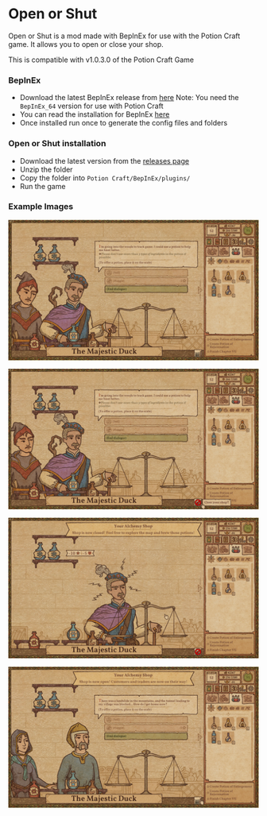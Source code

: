 # Open or Shut
Open or Shut is a mod made with BepInEx for use with the Potion Craft game. It allows you to open or close your shop.

This is compatible with v1.0.3.0 of the Potion Craft Game

### BepInEx
- Download the latest BepInEx release from [here](https://github.com/BepInEx/BepInEx/releases)
Note: You need the `BepInEx_64` version for use with Potion Craft
- You can read the installation for BepInEx [here](https://docs.bepinex.dev/articles/user_guide/installation/index.html)
- Once installed run once to generate the config files and folders

### Open or Shut installation
- Download the latest version from the [releases page](https://github.com/MattDeDuck/OpenOrShut/releases)
- Unzip the folder
- Copy the folder into `Potion Craft/BepInEx/plugins/`
- Run the game

### Example Images
![OpenOrShut](https://github.com/MattDeDuck/OpenOrShut/blob/master/screen1.png)

![OpenOrShut](https://github.com/MattDeDuck/OpenOrShut/blob/master/screen2.png)

![OpenOrShut](https://github.com/MattDeDuck/OpenOrShut/blob/master/screen3.png)

![OpenOrShut](https://github.com/MattDeDuck/OpenOrShut/blob/master/screen4.png)